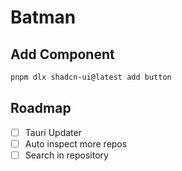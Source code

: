 # Batman

## Add Component

```bash
pnpm dlx shadcn-ui@latest add button
```

## Roadmap

- [ ] Tauri Updater
- [ ] Auto inspect more repos
- [ ] Search in repository
